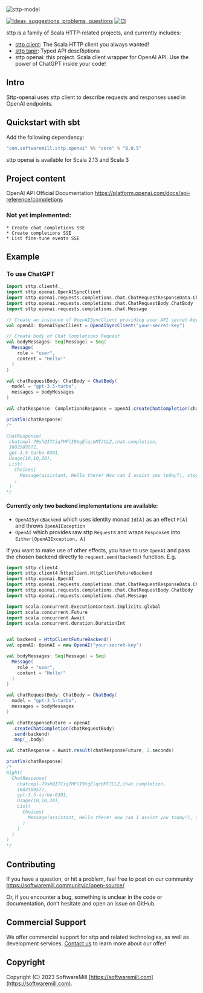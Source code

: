 ![sttp-model](https://github.com/softwaremill/sttp-openai/raw/master/banner.jpg)


[![Ideas, suggestions, problems, questions](https://img.shields.io/badge/Discourse-ask%20question-blue)](https://softwaremill.community/c/tapir)
[![CI](https://github.com/softwaremill/sttp-openai/workflows/CI/badge.svg)](https://github.com/softwaremill/sttp-openai/actions?query=workflow%3ACI+branch%3Amaster)

[//]: # ([![Maven Central]&#40;https://maven-badges.herokuapp.com/maven-central/com.softwaremill.sttp.openai.svg&#41;&#40;https://maven-badges.herokuapp.com/maven-central/com.softwaremill.sttp.openai&#41;)
sttp is a family of Scala HTTP-related projects, and currently includes:

* [sttp client](https://github.com/softwaremill/sttp): The Scala HTTP client you always wanted!
* [sttp tapir](https://github.com/softwaremill/tapir): Typed API descRiptions
* sttp openai: this project. Scala client wrapper for OpenAI API. Use the power of ChatGPT inside your code!

## Intro
Sttp-openai uses sttp client to describe requests and responses used in OpenAI endpoints.

## Quickstart with sbt

Add the following dependency:

```sbt
"com.softwaremill.sttp.openai" %% "core" % "0.0.5"
```

sttp openai is available for Scala 2.13 and Scala 3

## Project content

OpenAI API Official Documentation https://platform.openai.com/docs/api-reference/completions

### Not yet implemented:
    * Create chat completions SSE
    * Create completions SSE
    * List fine-tune events SSE

## Example

### To use ChatGPT

```scala mdoc:compile-only 
import sttp.client4._
import sttp.openai.OpenAISyncClient
import sttp.openai.requests.completions.chat.ChatRequestResponseData.ChatResponse
import sttp.openai.requests.completions.chat.ChatRequestBody.ChatBody
import sttp.openai.requests.completions.chat.Message

// Create an instance of OpenAISyncClient providing your API secret-key
val openAI: OpenAISyncClient = OpenAISyncClient("your-secret-key")

// Create body of Chat Completions Request
val bodyMessages: Seq[Message] = Seq(
  Message(
    role = "user",
    content = "Hello!"
  )
)

val chatRequestBody: ChatBody = ChatBody(
  model = "gpt-3.5-turbo",
  messages = bodyMessages
)

val chatResponse: CompletionsResponse = openAI.createChatCompletion(chatRequestBody)

println(chatResponse)
/*

ChatResponse(
 chatcmpl-79shQITCiqTHFlI9tgElqcbMTJCLZ,chat.completion,
 1682589572,
 gpt-3.5-turbo-0301,
 Usage(10,10,20),
 List(
   Choices(
     Message(assistant, Hello there! How can I assist you today?), stop, 0)
   )
 )
*/
```
#### Currently only two backend implementations are available:
* `OpenAISyncBackend` which uses identity monad `Id[A]` as an effect `F[A]` and throws `OpenAIException`
* `OpenAI` which provides raw sttp `Request`s and wraps `Response`s into `Either[OpenAIException, A]`

If you want to make use of other effects, you have to use `OpenAI` and pass the chosen backend directly to `request.send(backend)` function.
E.g.

```scala mdoc:compile-only 
import sttp.client4._
import sttp.client4.httpclient.HttpClientFutureBackend
import sttp.openai.OpenAI
import sttp.openai.requests.completions.chat.ChatRequestResponseData.ChatResponse
import sttp.openai.requests.completions.chat.ChatRequestBody.ChatBody
import sttp.openai.requests.completions.chat.Message

import scala.concurrent.ExecutionContext.Implicits.global
import scala.concurrent.Future
import scala.concurrent.Await
import scala.concurrent.duration.DurationInt


val backend = HttpClientFutureBackend()
val openAI: OpenAI = new OpenAI("your-secret-key")

val bodyMessages: Seq[Message] = Seq(
  Message(
    role = "user",
    content = "Hello!"
  )
)

val chatRequestBody: ChatBody = ChatBody(
  model = "gpt-3.5-turbo",
  messages = bodyMessages
)

val chatResponseFuture = openAI
  .createChatCompletion(chatRequestBody)
  .send(backend)
  .map(_.body)

val chatResponse = Await.result(chatResponseFuture, 2.seconds)

println(chatResponse)
/*
Right(
  ChatResponse(
    chatcmpl-79shQITCiqTHFlI9tgElqcbMTJCLZ,chat.completion,
    1682589572,
    gpt-3.5-turbo-0301,
    Usage(10,10,20),
    List(
      Choices(
        Message(assistant, Hello there! How can I assist you today?), stop, 0)
      )
    )
  )
)
*/
```
## Contributing

If you have a question, or hit a problem, feel free to post on our community https://softwaremill.community/c/open-source/

Or, if you encounter a bug, something is unclear in the code or documentation, don’t hesitate and open an issue on GitHub.

## Commercial Support

We offer commercial support for sttp and related technologies, as well as development services. [Contact us](https://softwaremill.com) to learn more about our offer!

## Copyright

Copyright (C) 2023 SoftwareMill [https://softwaremill.com](https://softwaremill.com).